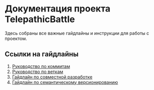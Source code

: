 # Документация проекта TelepathicBattle

Здесь собраны все важные гайдлайны и инструкции для работы с проектом.

## Ссылки на гайдлайны

1. [Руководство по коммитам](./commit-guidelines.md)
2. [Руководство по веткам](./branch-guidelines.md)
3. [Гайдлайн по совместной разработке](./collaboration-guidelines.md)
4. [Гайдлайн по семантическому версионированию](./versioning-guidelines.md)
